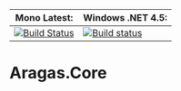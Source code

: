 **Mono Latest:** | **Windows .NET 4.5:**
------------ | -------------
[![Build Status](https://travis-ci.org/Aragas/Aragas.Core.svg?branch=master)](https://travis-ci.org/Aragas/Aragas.Core) | [![Build status](https://ci.appveyor.com/api/projects/status/hwsgebml3gryi6kx?svg=true)](https://ci.appveyor.com/project/Aragas/aragas-core)

# Aragas.Core
